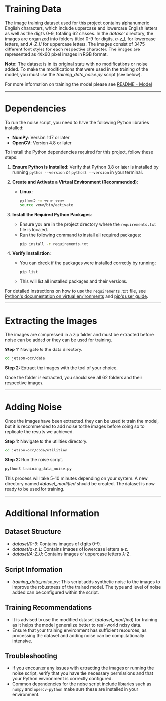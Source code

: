 
# Training Data

The image training dataset used for this project contains alphanumeric English characters, which include uppercase and lowercase English letters as well as the digits 0-9, totaling 62 classes. In the _dataset_ directory, the images are organized into folders titled 0-9 for digits, *a-z_L* for lowercase letters, and *A-Z_U* for uppercase letters. The images consist of 3475 different font styles for each respective character. The images are represented as 40x60 pixel images in RGB format.

**Note:** The dataset is in its original state with no modifications or noise added. To make the modifications that were used in the training of the model, you must use the _training_data_noise.py_ script (see below).

For more information on training the model please see [README - Model](https://jira.a2etechnologies.com:8444/projects/AEOCR/repos/jetson-ocr/browse/code/model/README.md)

---
# Dependencies

To run the noise script, you need to have the following Python libraries installed:
* **NumPy**: Version 1.17 or later
* **OpenCV**: Version 4.8 or later

To install the Python dependencies required for this project, follow these steps:

1. **Ensure Python is Installed**: Verify that Python 3.8 or later is installed by running `python --version` or `python3 --version` in your terminal.

2. **Create and Activate a Virtual Environment (Recommended)**:
   - **Linux**:
     ```bash
     python3 -m venv venv
     source venv/bin/activate
     ```

3. **Install the Required Python Packages**:
   - Ensure you are in the project directory where the `requirements.txt` file is located.
   - Run the following command to install all required packages:
     ```bash
     pip install -r requirements.txt
     ```

4. **Verify Installation**:
   - You can check if the packages were installed correctly by running:
     ```bash
     pip list
     ```
   - This will list all installed packages and their versions.

For detailed instructions on how to use the `requirements.txt` file, see [Python's documentation on virtual environments](https://docs.python.org/3/library/venv.html) and [pip's user guide](https://pip.pypa.io/en/stable/user_guide/).

---
# Extracting the Images

The images are compressed in a zip folder and must be extracted before noise can be added or they can be used for training.

**Step 1:** Navigate to the data directory.
```bash
cd jetson-ocr/data
```

**Step 2:** Extract the images with the tool of your choice.

Once the folder is extracted, you should see all 62 folders and their respective images.

---
# Adding Noise

Once the images have been extracted, they can be used to train the model, but it is recommended to add noise to the images before doing so to replicate the results we achieved.

**Step 1:** Navigate to the utilities directory.
```bash
cd jetson-ocr/code/utilities
```

**Step 2:** Run the noise script.

```bash
python3 training_data_noise.py
```

This process will take 5-10 minutes depending on your system. A new directory named _dataset_modified_ should be created. The dataset is now ready to be used for training.

---
# Additional Information

## Dataset Structure
- _dataset/0-9_: Contains images of digits 0-9.
- _dataset/a-z_L_: Contains images of lowercase letters a-z.
- _dataset/A-Z_U_: Contains images of uppercase letters A-Z.

## Script Information
- _training_data_noise.py_: This script adds synthetic noise to the images to improve the robustness of the trained model. The type and level of noise added can be configured within the script.

## Training Recommendations
- It is advised to use the modified dataset (_dataset_modified_) for training as it helps the model generalize better to real-world noisy data.
- Ensure that your training environment has sufficient resources, as processing the dataset and adding noise can be computationally intensive.

## Troubleshooting
- If you encounter any issues with extracting the images or running the noise script, verify that you have the necessary permissions and that your Python environment is correctly configured.
- Common dependencies for the noise script include libraries such as `numpy` and `opencv-python` make sure these are installed in your environment.
